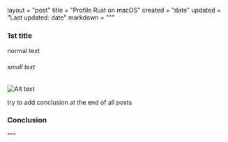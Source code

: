 layout = "post"
title = "Profile Rust on macOS"
created = "date"
updated = "Last updated: date"
markdown = """
### 1st title
normal text
###### small text

![Alt text](/assets/2013/boids_simulation.png)

try to add conclusion at the end of all posts
### Conclusion
"""
